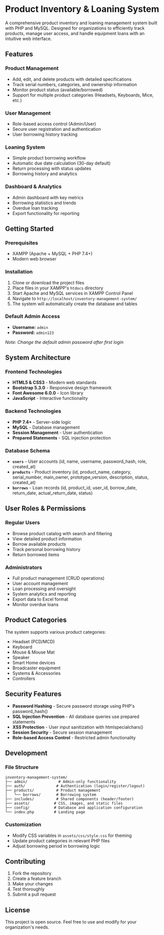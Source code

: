 # Product Inventory & Loaning System

A comprehensive product inventory and loaning management system built with PHP and MySQL. Designed for organizations to efficiently track products, manage user access, and handle equipment loans with an intuitive web interface.

## Features

### Product Management
- Add, edit, and delete products with detailed specifications
- Track serial numbers, categories, and ownership information
- Monitor product status (available/borrowed)
- Support for multiple product categories (Headsets, Keyboards, Mice, etc.)

### User Management
- Role-based access control (Admin/User)
- Secure user registration and authentication
- User borrowing history tracking

### Loaning System
- Simple product borrowing workflow
- Automatic due date calculation (30-day default)
- Return processing with status updates
- Borrowing history and analytics

### Dashboard & Analytics
- Admin dashboard with key metrics
- Borrowing statistics and trends
- Overdue loan tracking
- Export functionality for reporting

## Getting Started

### Prerequisites
- XAMPP (Apache + MySQL + PHP 7.4+)
- Modern web browser

### Installation
1. Clone or download the project files
2. Place files in your XAMPP's `htdocs` directory
3. Start Apache and MySQL services in XAMPP Control Panel
4. Navigate to `http://localhost/inventory-management-system/`
5. The system will automatically create the database and tables

### Default Admin Access
- **Username:** `admin`
- **Password:** `admin123`

*Note: Change the default admin password after first login*

## System Architecture

### Frontend Technologies
- **HTML5 & CSS3** - Modern web standards
- **Bootstrap 5.3.0** - Responsive design framework
- **Font Awesome 6.0.0** - Icon library
- **JavaScript** - Interactive functionality

### Backend Technologies
- **PHP 7.4+** - Server-side logic
- **MySQL** - Database management
- **Session Management** - User authentication
- **Prepared Statements** - SQL injection protection

### Database Schema
- **`users`** - User accounts (id, name, username, password_hash, role, created_at)
- **`products`** - Product inventory (id, product_name, category, serial_number, main_owner, prototype_version, description, status, created_at)
- **`borrows`** - Loan records (id, product_id, user_id, borrow_date, return_date, actual_return_date, status)

## User Roles & Permissions

### Regular Users
- Browse product catalog with search and filtering
- View detailed product information
- Borrow available products
- Track personal borrowing history
- Return borrowed items

### Administrators
- Full product management (CRUD operations)
- User account management
- Loan processing and oversight
- System analytics and reporting
- Export data to Excel format
- Monitor overdue loans

## Product Categories

The system supports various product categories:
- Headset (PCD/MCD)
- Keyboard
- Mouse & Mouse Mat
- Speaker
- Smart Home devices
- Broadcaster equipment
- Systems & Accessories
- Controllers

## Security Features

- **Password Hashing** - Secure password storage using PHP's password_hash()
- **SQL Injection Prevention** - All database queries use prepared statements
- **XSS Protection** - User input sanitization with htmlspecialchars()
- **Session Security** - Secure session management
- **Role-based Access Control** - Restricted admin functionality

## Development

### File Structure
```
inventory-management-system/
├── admin/              # Admin-only functionality
├── auth/              # Authentication (login/register/logout)
├── products/          # Product management
│   └── borrows/       # Borrowing system
├── includes/          # Shared components (header/footer)
├── assets/           # CSS, images, and static files
├── config/           # Database and application configuration
└── index.php         # Landing page
```

### Customization
- Modify CSS variables in `assets/css/style.css` for theming
- Update product categories in relevant PHP files
- Adjust borrowing period in borrowing logic

## Contributing

1. Fork the repository
2. Create a feature branch
3. Make your changes
4. Test thoroughly
5. Submit a pull request

## License

This project is open source. Feel free to use and modify for your organization's needs.
